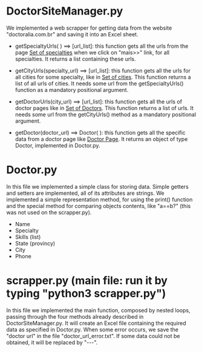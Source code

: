 # DoctorSiteManager.py
We implemented a web scrapper for getting data from the website "doctoralia.com.br" and saving it into an Excel sheet.

 - getSpecialtyUrls( ) ==> [url_list]: this function gets all the urls from the page [Set of specialties](https://www.doctoralia.com.br/medicos) when we click on "mais>>" link, for all specialties. It returns a list containing these urls.

 - getCityUrls(specialty_url) ==> [url_list]: this function gets all the urls for all cities for some specialty, like in [Set of cities](https://www.doctoralia.com.br/especializacoes-medicas/em-detalhe/alergista). This function returns a list of all urls of cities. It needs some url from the getSpecialtyUrls() function as a mandatory positional argument.

 - getDoctorUrls(city_url) ==> [url_list]: this function gets all the urls of doctor pages like in [Set of Doctors](https://www.doctoralia.com.br/alergista/alem-paraiba). This function returns a list of urls. It needs some url from the getCityUrls() method as a mandatory positional argument.

 - getDoctor(doctor_url) ==> Doctor( ): this function gets all the specific data from a doctor page like [Doctor Page](https://www.doctoralia.com.br/thais-de-oliveira-ferreira/alergista/alem-paraiba#address-id=[214158]). It returns an object of type Doctor, implemented in Doctor.py.


# Doctor.py
In this file we implemented a simple class for storing data. Simple getters and setters are implemented, all of its attributes are strings. We implemented a simple representation method, for using the print() function and the special method for comparing objects contents, like "a==b?" (this was not used on the scrapper.py).

 - Name
 - Specialty
 - Skills (list)
 - State (provincy)
 - City
 - Phone


# scrapper.py (main file: run it by typing "python3 scrapper.py")
In this file we implemented the main function, composed by nested loops, passing through the four methods already described in DoctorSiteManager.py. It will create an Excel file containing the required data as specified in Doctor.py. When some error occurs, we save the "doctor url" in the file "doctor_url_error.txt". If some data could not be obtained, it will be replaced by "---".
